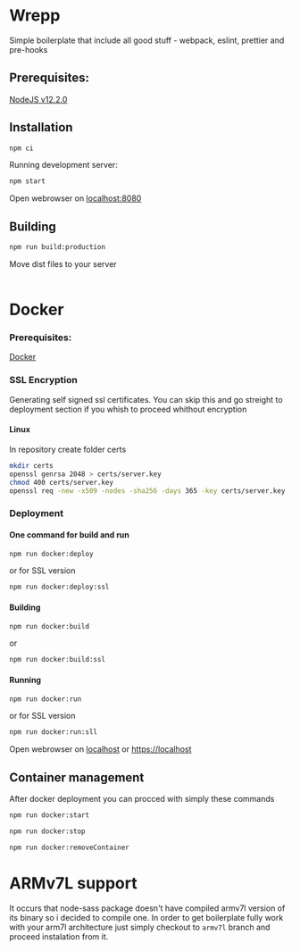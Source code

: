 # Wrepp

Simple boilerplate that include all good stuff - webpack, eslint, prettier and pre-hooks

## Prerequisites:

[NodeJS v12.2.0](https://nodejs.org/en/)

## Installation

```sh
npm ci
```

Running development server:

```sh
npm start
```

Open webrowser on [localhost:8080](localhost:8080)

## Building

```sh
npm run build:production
```

Move dist files to your server <br /> <br />

# Docker

### Prerequisites:

[Docker](https://docs.docker.com/install/)

### SSL Encryption

Generating self signed ssl certificates. You can skip this and go streight to deployment section if you whish to proceed whithout encryption

#### Linux

In repository create folder certs

```sh
mkdir certs
openssl genrsa 2048 > certs/server.key
chmod 400 certs/server.key
openssl req -new -x509 -nodes -sha256 -days 365 -key certs/server.key -out certs/server.crt
```

### Deployment

#### One command for build and run

```sh
npm run docker:deploy
```

or for SSL version

```sh
npm run docker:deploy:ssl
```

#### Building

```sh
npm run docker:build
```

or

```sh
npm run docker:build:ssl
```

#### Running

```sh
npm run docker:run
```

or for SSL version

```sh
npm run docker:run:sll
```

Open webrowser on [localhost](http://localhost) or [https://localhost](https://localhost)

## Container management

After docker deployment you can procced with simply these commands

```sh
npm run docker:start
```

```sh
npm run docker:stop
```

```sh
npm run docker:removeContainer
```

# ARMv7L support

It occurs that node-sass package doesn't have compiled armv7l version of its binary so i decided to compile one. In order to get boilerplate fully work with your arm7l architecture just simply checkout to `armv7l` branch and proceed instalation from it.
